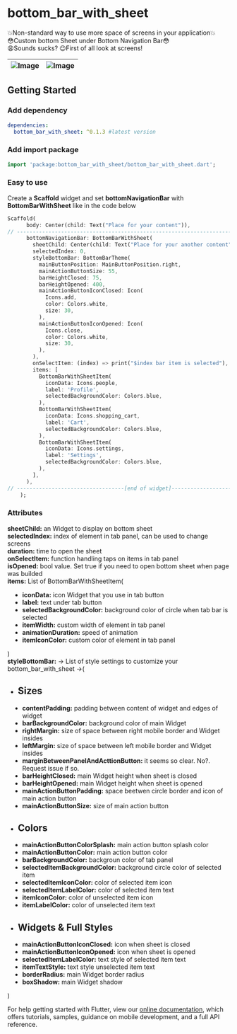 # bottom_bar_with_sheet

💥Non-standard way to use more space of screens in your application💥<br>
😳Custom bottom Sheet under Bottom Navigation Bar😳<br>
😩Sounds sucks? 😉First of all look at screens!

| ![Image](https://github.com/Frezyx/bottom_bar_with_sheet/blob/master/example/rep_files/example_day_theme.gif?raw=true) | ![Image](https://github.com/Frezyx/bottom_bar_with_sheet/blob/master/example/rep_files/example_night_theme.gif?raw=true) |
| :------------: | :------------: |

## Getting Started

### Add dependency

```yaml
dependencies:
  bottom_bar_with_sheet: ^0.1.3 #latest version
```

### Add import package

```dart
import 'package:bottom_bar_with_sheet/bottom_bar_with_sheet.dart';
```

### Easy to use
Create a **Scaffold** widget and set **bottomNavigationBar** with **BottomBarWithSheet** like in the code below


```dart
Scaffold(
      body: Center(child: Text("Place for your content")),
// -----------------------------------------------------------------------------
      bottomNavigationBar: BottomBarWithSheet(
        sheetChild: Center(child: Text("Place for your another content")),
        selectedIndex: 0,
        styleBottomBar: BottomBarTheme(
          mainButtonPosition: MainButtonPosition.right,
          mainActionButtonSize: 55,
          barHeightClosed: 75,
          barHeightOpened: 400,
          mainActionButtonIconClosed: Icon(
            Icons.add,
            color: Colors.white,
            size: 30,
          ),
          mainActionButtonIconOpened: Icon(
            Icons.close,
            color: Colors.white,
            size: 30,
          ),
        ),
        onSelectItem: (index) => print("$index bar item is selected"),
        items: [
          BottomBarWithSheetItem(
            iconData: Icons.people,
            label: 'Profile',
            selectedBackgroundColor: Colors.blue,
          ),
          BottomBarWithSheetItem(
            iconData: Icons.shopping_cart,
            label: 'Cart',
            selectedBackgroundColor: Colors.blue,
          ),
          BottomBarWithSheetItem(
            iconData: Icons.settings,
            label: 'Settings',
            selectedBackgroundColor: Colors.blue,
          ),
        ],
      ),
// ----------------------------------[end of widget]----------------------------------
    );
```

### Attributes

<strong>sheetChild:</strong> an Widget to display on bottom sheet <br>
<strong>selectedIndex:</strong> index of element in tab panel, can be used to change screens<br>
<strong>duration:</strong> time to open the sheet <br>
<strong>onSelectItem:</strong> function handling taps on items in tab panel <br>
<strong>isOpened:</strong> bool value. Set true if you need to open bottom sheet when page was builded<br>
<strong>items:</strong> List of BottomBarWithSheetItem(
    <ul>
        <li style="margin-left:10px;"><strong>iconData:</strong> icon Widget that you use in tab button</li>
        <li style="margin-left:10px;"><strong>label:</strong> text under tab button</li>
        <li style="margin-left:10px;"><strong>selectedBackgroundColor:</strong> background color of circle when tab bar is selected</li>
        <li style="margin-left:10px;"><strong>itemWidth:</strong> custom width of element in tab panel</li>
        <li style="margin-left:10px;"><strong>animationDuration:</strong> speed of animation</li>
        <li style="margin-left:10px;"><strong>itemIconColor:</strong> custom color of element in tab panel </li>
    </ul>
)<br>
<strong>styleBottomBar:</strong> -> List of style settings to customize your bottom_bar_with_sheet ->(
    <ul>
    <li><h2>Sizes</h2></li>
        <li style="margin-left:10px;"><strong>contentPadding:</strong> padding between content of widget and edges of widget</li>
        <li style="margin-left:10px;"><strong>barBackgroundColor:</strong> background color of main Widget</li>
        <li style="margin-left:10px;"><strong>rightMargin:</strong> size of space between right mobile border and Widget insides</li>
        <li style="margin-left:10px;"><strong>leftMargin:</strong> size of space between left mobile border and Widget insides</li>
        <li style="margin-left:10px;"><strong>marginBetweenPanelAndActtionButton:</strong> it seems so clear. No?. Request issue if so.</li>
        <li style="margin-left:10px;"><strong>barHeightClosed:</strong> main Widget height when sheet is closed</li>
        <li style="margin-left:10px;"><strong>barHeightOpened:</strong> main Widget height when sheet is opened</li>
        <li style="margin-left:10px;"><strong>mainActionButtonPadding:</strong> space beetwen circle border and icon of main action button</li>
        <li style="margin-left:10px;"><strong>mainActionButtonSize:</strong> size of main action button</li>
    <li><h2>Colors</h2></li>
        <li style="margin-left:10px;"><strong>mainActionButtonColorSplash:</strong> main action button splash color</li>
        <li style="margin-left:10px;"><strong>mainActionButtonColor:</strong> main action button color</li>
        <li style="margin-left:10px;"><strong>barBackgroundColor:</strong> backgroun color of tab panel</li>
        <li style="margin-left:10px;"><strong>selectedItemBackgroundColor:</strong> background circle color of selected item</li>
        <li style="margin-left:10px;"><strong>selectedItemIconColor:</strong> color of selected item icon</li>
        <li style="margin-left:10px;"><strong>selectedItemLabelColor:</strong> color of selected item text</li>
        <li style="margin-left:10px;"><strong>itemIconColor:</strong> color of unselected item icon</li>
        <li style="margin-left:10px;"><strong>itemLabelColor:</strong> color of unselected item text</li>
    <li><h2>Widgets & Full Styles</h2></li>
        <li style="margin-left:10px;"><strong>mainActionButtonIconClosed:</strong> icon when sheet is closed</li>
        <li style="margin-left:10px;"><strong>mainActionButtonIconOpened:</strong> icon when sheet is opened</li>
        <li style="margin-left:10px;"><strong>selectedItemLabelColor:</strong> text style of selected item text</li>
        <li style="margin-left:10px;"><strong>itemTextStyle:</strong> text style unselected item text</li>
        <li style="margin-left:10px;"><strong>borderRadius:</strong> main Widget border radius</li>
        <li style="margin-left:10px;"><strong>boxShadow:</strong> main Widget shadow</li>
    </ul>
)<br>

For help getting started with Flutter, view our 
[online documentation](https://flutter.dev/docs), which offers tutorials, 
samples, guidance on mobile development, and a full API reference.
